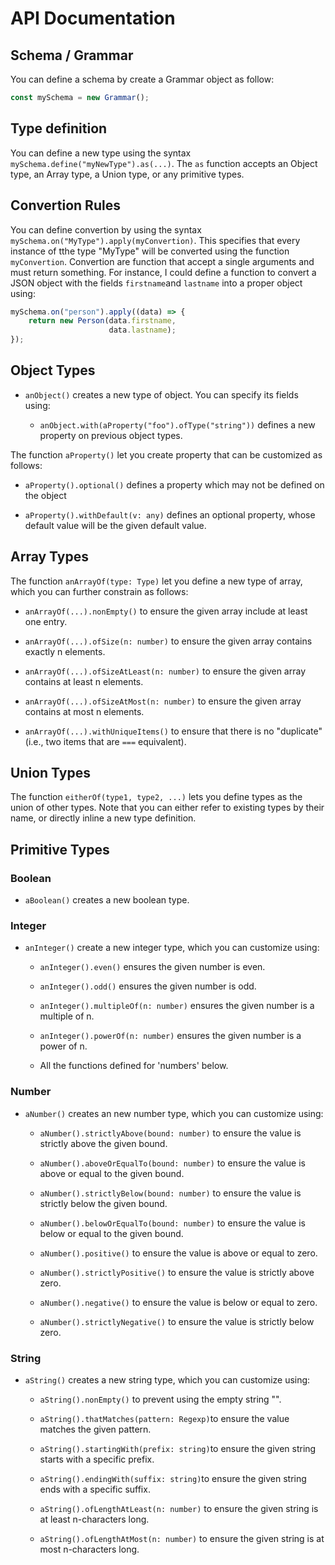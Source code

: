 # API Documentation

## Schema / Grammar

You can define a schema by create a Grammar object as follow:

```typescript
const mySchema = new Grammar();
```

## Type definition

You can define a new type using the syntax
`mySchema.define("myNewType").as(...)`. The `as` function accepts an
Object type, an Array type, a Union type, or any primitive types.


## Convertion Rules

You can define convertion by using the syntax
`mySchema.on("MyType").apply(myConvertion)`. This specifies that every
instance of tthe type "MyType" will be converted using the function
`myConvertion`. Convertion are function that accept a single arguments
and must return something. For instance, I could define a function to
convert a JSON object with the fields `firstname`and `lastname` into a
proper object using:

```typescript
mySchema.on("person").apply((data) => {
    return new Person(data.firstname,
                      data.lastname);
});
```


## Object Types

-   `anObject()` creates a new type of object. You can specify its fields using:

    -   `anObject.with(aProperty("foo").ofType("string"))` defines a
        new property on previous object types.

The function `aProperty()` let you create property that can be
customized as follows:

-   `aProperty().optional()` defines a property which may not be
    defined on the object

-   `aProperty().withDefault(v: any)` defines an optional property,
    whose default value will be the given default value.


## Array Types

The function `anArrayOf(type: Type)` let you define a new type of
array,  which you can further constrain as follows:

-   `anArrayOf(...).nonEmpty()` to ensure the given array include at
    least one entry.

-   `anArrayOf(...).ofSize(n: number)` to ensure the given array
    contains exactly n elements.

-   `anArrayOf(...).ofSizeAtLeast(n: number)` to ensure the
    given array contains at least n elements.

-   `anArrayOf(...).ofSizeAtMost(n: number)` to ensure the given array
    contains at most n elements.

-  `anArrayOf(...).withUniqueItems()` to ensure that there is no
   "duplicate" (i.e., two items that are `===` equivalent).


## Union Types

The function `eitherOf(type1, type2, ...)` lets you define types as
the union of other types. Note that you can either refer to existing
types by their name, or directly inline a new type definition.

## Primitive Types

### Boolean

-   `aBoolean()` creates a new boolean type.

### Integer

-   `anInteger()` create a new integer type, which you can customize
    using:

    -   `anInteger().even()` ensures the given number is even.

    -   `anInteger().odd()` ensures the given number is odd.

    -   `anInteger().multipleOf(n: number)` ensures the given number
        is a multiple of n.

    -   `anInteger().powerOf(n: number)` ensures the given number is a
        power of n.

    -   All the functions defined for 'numbers' below.

### Number

-   `aNumber()` creates an new number type, which you can customize
    using:

    -   `aNumber().strictlyAbove(bound: number)` to ensure the value
        is strictly above the given bound.

    -   `aNumber().aboveOrEqualTo(bound: number)` to ensure the value
        is above or equal to the given bound.

    -   `aNumber().strictlyBelow(bound: number)` to ensure the value
        is strictly below the given bound.

    -   `aNumber().belowOrEqualTo(bound: number)` to ensure the value
        is below or equal to the given bound.

    -   `aNumber().positive()` to ensure the value is above or equal
        to zero.

    -   `aNumber().strictlyPositive()` to ensure the value is strictly
        above zero.

    -   `aNumber().negative()` to ensure the value is below or equal
        to zero.

    -   `aNumber().strictlyNegative()` to ensure the value is strictly
        below zero.

### String

-   `aString()` creates a new string type, which you can customize
    using:

    -   `aString().nonEmpty()` to  prevent using the empty string "".

    -   `aString().thatMatches(pattern: Regexp)`to ensure the value
        matches the given pattern.

    -   `aString().startingWith(prefix: string)`to ensure the given string
        starts with a specific prefix.

    -   `aString().endingWith(suffix: string)`to ensure the given
        string ends with a specific suffix.

    -   `aString().ofLengthAtLeast(n: number)` to ensure the given
        string is at least n-characters long.

    -   `aString().ofLengthAtMost(n: number)` to ensure the given
        string is at most n-characters long.
